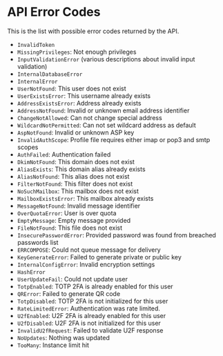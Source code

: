 # API Error Codes

This is the list with possible error codes returned by the API.

-   `InvalidToken`
-   `MissingPrivileges`: Not enough privileges
-   `InputValidationError` (various descriptions about invalid input validation)
-   `InternalDatabaseError`
-   `InternalError`
-   `UserNotFound`: This user does not exist
-   `UserExistsError`: This username already exists
-   `AddressExistsError`: Address already exists
-   `AddressNotFound`: Invalid or unknown email address identifier
-   `ChangeNotAllowed`: Can not change special address
-   `WildcardNotPermitted`: Can not set wildcard address as default
-   `AspNotFound`: Invalid or unknown ASP key
-   `InvalidAuthScope`: Profile file requires either imap or pop3 and smtp scopes
-   `AuthFailed`: Authentication failed
-   `DkimNotFound`: This domain does not exist
-   `AliasExists`: This domain alias already exists
-   `AliasNotFound`: This alias does not exist
-   `FilterNotFound`: This filter does not exist
-   `NoSuchMailbox`: This mailbox does not exist
-   `MailboxExistsError`: This mailbox already exists
-   `MessageNotFound`: Invalid message identifier
-   `OverQuotaError`: User is over quota
-   `EmptyMessage`: Empty message provided
-   `FileNotFound`: This file does not exist
-   `InsecurePasswordError`: Provided password was found from breached passwords list
-   `ERRCOMPOSE`: Could not queue message for delivery
-   `KeyGenerateError`: Failed to generate private or public key
-   `InternalConfigError`: Invalid encryption settings
-   `HashError`
-   `UserUpdateFail`: Could not update user
-   `TotpEnabled`: TOTP 2FA is already enabled for this user
-   `QRError`: Failed to generate QR code
-   `TotpDisabled`: TOTP 2FA is not initialized for this user
-   `RateLimitedError`: Authentication was rate limited.
-   `U2fEnabled`: U2F 2FA is already enabled for this user
-   `U2fDisabled`: U2F 2FA is not initialized for this user
-   `InvalidU2fRequest`: Failed to validate U2F response
-   `NoUpdates`: Nothing was updated
-   `TooMany`: Instance limit hit
